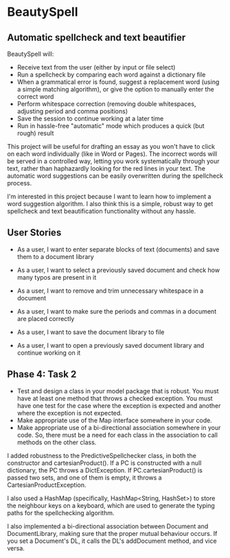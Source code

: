 # BeautySpell
## Automatic spellcheck and text beautifier

BeautySpell will:
- Receive text from the user (either by input or file select)
- Run a spellcheck by comparing each word against a dictionary file
- When a grammatical error is found, suggest a replacement word (using a simple matching algorithm), or give the option to manually enter the correct word
- Perform whitespace correction (removing double whitespaces, adjusting period and comma positions)
- Save the session to continue working at a later time
- Run in hassle-free "automatic" mode which produces a quick (but rough) result

This project will be useful for drafting an essay as you won't have to click on each word individually (like in Word or Pages). The incorrect words will be served in a controlled way, letting you work systematically through your text, rather than haphazardly looking for the red lines in your text. The automatic word suggestions can be easily overwritten during the spellcheck process.

I'm interested in this project because I want to learn how to implement a word suggestion algorithm. I also think this is a simple, robust way to get spellcheck and text beautification functionality without any hassle.

## User Stories

- As a user, I want to enter separate blocks of text (documents) and save them to a document library
- As a user, I want to select a previously saved document and check how many typos are present in it
- As a user, I want to remove and trim unnecessary whitespace in a document
- As a user, I want to make sure the periods and commas in a document are placed correctly

- As a user, I want to save the document library to file
- As a user, I want to open a previously saved document library and continue working on it

## Phase 4: Task 2
- Test and design a class in your model package that is robust.  You must have at least one method that throws a checked exception.  You must have one test for the case where the exception is expected and another where the exception is not expected.
- Make appropriate use of the Map interface somewhere in your code. 
- Make appropriate use of a bi-directional association somewhere in your code.  So, there must be a need for each class in the association to call methods on the other class. 

I added robustness to the PredictiveSpellchecker class, in both the constructor and cartesianProduct(). If a PC is constructed with a null dictionary, the PC throws a DictException. If PC.cartesianProduct() is passed two sets, and one of them is empty, it throws a CartesianProductException.

I also used a HashMap (specifically, HashMap<String, HashSet<String>>) to store the neighbour keys on a keyboard, which are used to generate the typing paths for the spellchecking algorithm.

I also implemented a bi-directional association between Document and DocumentLibrary, making sure that the proper mutual behaviour occurs. If you set a Document's DL, it calls the DL's addDocument method, and vice versa.